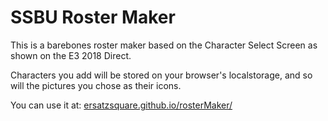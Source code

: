 # SSBU Roster Maker

This is a barebones roster maker based on the Character Select Screen as shown on the E3 2018 Direct.

Characters you add will be stored on your browser's localstorage, and so will the pictures you chose as their icons.

You can use it at: [ersatzsquare.github.io/rosterMaker/](ersatzsquare.github.io/rosterMaker/)
